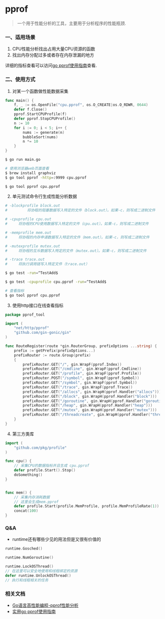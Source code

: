 # pprof

> 一个用于性能分析的工具，主要用于分析程序的性能瓶颈.


### 一、适用场景

1. CPU性能分析找出占用大量CPU资源的函数
2. 找出内存分配过多或者存在内存泄漏的地方

详细的指标查看可以访问[go pprof使用指南](https://zhuanlan.zhihu.com/p/396363069)查看.

### 二、使用方式

1. 对某一个函数做性能数据采集

```go
func main() {
	f, _ := os.OpenFile("cpu.pprof", os.O_CREATE|os.O_RDWR, 0644)
	defer f.Close()
	pprof.StartCPUProfile(f)
	defer pprof.StopCPUProfile()
	n := 10
	for i := 0; i < 5; i++ {
		nums := generate(n)
		bubbleSort(nums)
		n *= 10
	}
}
```

```bash
$ go run main.go
```

```bash
# 使用浏览器web页面查看
$ brew install graphviz
$ go tool pprof -http=:9999 cpu.pprof
```

```bash
$ go tool pprof cpu.pprof
```


2. 单元测试命令行生成性能分析数据

```bash
# -blockprofile block.out
#         将协程的阻塞数据写入特定的文件（block.out）。如果-c，则写成二进制文件

# -cpuprofile cpu.out
#     将协程的CPU使用数据写入特定的文件（cpu.out）。如果-c，则写成二进制文件

# -memprofile mem.out
#     将协程的内存申请数据写入特定的文件（mem.out）。如果-c，则写成二进制文件

# -mutexprofile mutex.out
#     将协程的互斥数据写入特定的文件（mutex.out）。如果-c，则写成二进制文件

# -trace trace.out
#     将执行调用链写入特定文件（trace.out）

$ go test -run=^TestAdd$

$ go test -cpuprofile cpu.pprof -run=^TestAdd$

# 查看指标
$ go tool pprof cpu.pprof
```

3. 使用http接口在线查看指标

```go
package pprof_tool

import (
	"net/http/pprof"
	"github.com/gin-gonic/gin"
)

func RouteRegister(route *gin.RouterGroup, prefixOptions ...string) {
	prefix := getPrefix(prefixOptions...)
	prefixRouter := route.Group(prefix)
	{
		prefixRouter.GET("/", gin.WrapF(pprof.Index))
		prefixRouter.GET("/cmdline", gin.WrapF(pprof.Cmdline))
		prefixRouter.GET("/profile", gin.WrapF(pprof.Profile))
		prefixRouter.POST("/symbol", gin.WrapF(pprof.Symbol))
		prefixRouter.GET("/symbol", gin.WrapF(pprof.Symbol))
		prefixRouter.GET("/trace", gin.WrapF(pprof.Trace))
		prefixRouter.GET("/allocs", gin.WrapH(pprof.Handler("allocs")))
		prefixRouter.GET("/block", gin.WrapH(pprof.Handler("block")))
		prefixRouter.GET("/goroutine", gin.WrapH(pprof.Handler("goroutine")))
		prefixRouter.GET("/heap", gin.WrapH(pprof.Handler("heap")))
		prefixRouter.GET("/mutex", gin.WrapH(pprof.Handler("mutex")))
		prefixRouter.GET("/threadcreate", gin.WrapH(pprof.Handler("threadcreate")))
	}
}
```

4. 第三方类库

```go
import (
	"github.com/pkg/profile"
)

func cpu() {
    // 采集CPU的数据指标并且生成 cpu.pprof
	defer profile.Start().Stop()
	doSomething()
}


func mem() {
    // 采集内存消耗数据
    // 这里会生成mem.pprof
	defer profile.Start(profile.MemProfile, profile.MemProfileRate(1)).Stop()
	concat(100)
}
```

### Q&A

- runtime还有哪些少见的用法但是又很有价值的

```go
runtime.Gosched()

runtime.NumGoroutine()

runtime.LockOSThread()
// 在这里可以安全地使用和线程绑定的资源
defer runtime.UnlockOSThread()
// 执行和线程相关的任务
```

### 相关文档

- [Go语言高性能编程-pprof性能分析](https://geektutu.com/post/hpg-pprof.html)
- [实用go pprof使用指南](https://zhuanlan.zhihu.com/p/396363069)
